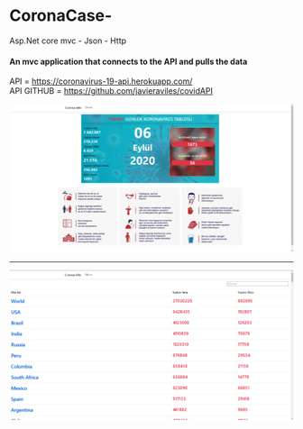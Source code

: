 # CoronaCase-

Asp.Net core mvc - Json - Http

<h4> An mvc application that connects to the API and pulls the data </h4>

API = https://coronavirus-19-api.herokuapp.com/ <br>
API GITHUB = https://github.com/javieraviles/covidAPI

![ss2](screnshoots/ss1.png)

<hr>

![ss1](screnshoots/ss.png)
